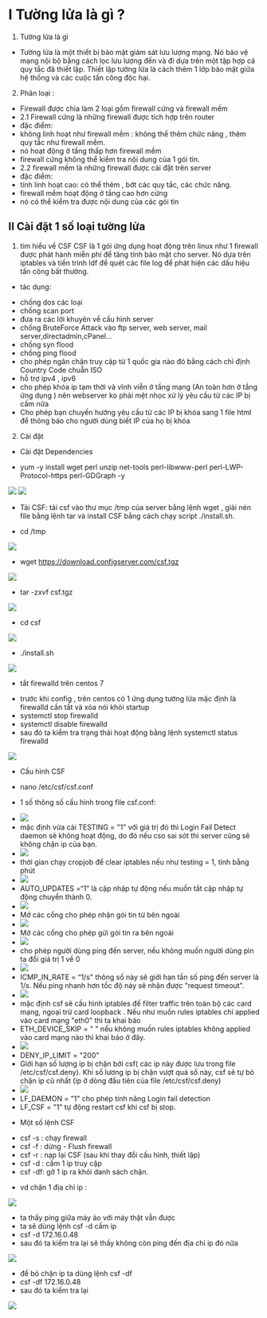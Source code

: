 # I Tường lửa là gì ?
1. Tường lửa là gì 
- Tường lửa là  một thiết bị bảo mật giám sát lưu lượng mạng. Nó bảo vệ mạng nội bộ bằng cách lọc lưu lượng đến  và đi dựa trên một tập hợp cá quy tắc đã thiết lập. Thiết lập tường lửa là cách thêm 1 lớp bảo mật giữa hệ thống và các cuộc tấn công độc hại.
2. Phân loại :
- Firewall được chia làm 2 loại gồm firewall cứng và firewall mềm
- 2.1 Firewall cứng là những firewall được tích hợp trên router
- đặc điểm:
- không linh hoạt như firewall mềm : không thể thêm chức năng , thêm quy tắc như firewall mềm.
- nó hoạt động ở tầng thấp hơn firewall mềm
- firewall cứng không thể kiểm tra nội dung của 1 gói tin.
- 2.2 firewall mềm là những firewall được cài đặt trên server
- đặc điểm:
- tính linh hoạt cao: có thể thêm , bớt các quy tắc, các chức năng.
- firewall mềm hoạt động ở tầng cao hơn cứng
- nó có thể kiểm tra được nội dung của các gói tin

## II Cài đặt 1 số loại tường lửa
 1. tìm hiểu về CSF
CSF là 1 gói ứng dụng hoạt động trên linux như 1 firewall được phát hành miễn phí để tăng tính bảo mật cho server. Nó dựa trên iptables và tiến trình ldf đề quét các file log để phát hiện các dấu hiệu tấn công bất thường.
- tác dụng:
 + chống dos các loại
 + chống scan port
 + đưa ra các lời khuyên về cấu hình server 
 + chống BruteForce Attack vào ftp server, web server, mail server,directadmin,cPanel…
 + chống syn flood
 + chống ping flood
 + cho phép ngăn chặn truy cập từ 1 quốc gia nào đó bằng cách chỉ định Country Code chuẫn ISO
 + hỗ trợ ipv4 , ipv6
 + cho phép khóa ip tạm thời và vĩnh viễn ở tầng mạng (An toàn hơn ở tầng ứng dụng ) nên webserver ko phải mệt nhọc xử lý yêu cầu từ các IP bị cấm nữa
 + Cho phép bạn chuyến hướng yêu cầu từ các IP bị khóa sang 1 file html để thông báo cho người dùng biết IP của họ bị khóa
 
 2. Cài đặt
 - Cài đặt Dependencies
  + yum -y install wget perl unzip net-tools perl-libwww-perl perl-LWP-Protocol-https perl-GDGraph -y

 <img src="img/5.PNG">
 <img src="img/6.PNG">



- Tải CSF: tải csf vào thư mục /tmp của server bằng lệnh wget , giải nén file bằng lệnh tar và  install CSF bằng cách chạy script ./install.sh.
+ cd /tmp

 <img src="img/7.PNG">

+ wget https://download.configserver.com/csf.tgz

 <img src="img/8.PNG">

+ tar -zxvf csf.tgz

 <img src="img/9.PNG">

+ cd csf

 <img src="img/10.PNG">

+ ./install.sh

 <img src="img/11.PNG">


- tắt firewalld trên centos 7
+ trước khi config , trên centos có 1 ứng dụng tường lửa mặc định là firewalld cần tắt và xóa nói khỏi startup 
+ systemctl stop firewalld
+ systemctl disable firewalld
+ sau đó ta kiểm tra trạng thái hoạt động bằng lệnh systemctl status firewalld

 <img src="img/12.PNG">

- Cấu hình CSF
+ nano /etc/csf/csf.conf
- 1 số thông số cấu hình trong file csf.conf:
+ <img src="img/15.png">
+ mặc định vừa cài TESTING = "1" với giá trị đó thì Login Fail Detect daemon sẽ không hoạt động, do đó nếu cso sai sót thì server cũng sẽ không chặn ip của bạn.
+ <img src="img/16.png">
+ thời gian chạy cropjob để clear iptables nếu như testing = 1, tính bằng phút
 + <img src="img/19.png">
 + AUTO_UPDATES =“1” là cập nhập tự động nếu muốn tắt cập nhập tự động chuyển thành 0.
+ <img src="img/20.png">
+ Mở các cổng cho phép nhận gói tin từ bên ngoài
+ <img src="img/21.png">
+ Mở các cổng cho phép gửi gói tin ra bên ngoài
+ <img src="img/22.png">
+ cho phép người dùng ping đến server, nếu không muốn người dùng pìn ta đổi giá trị 1 về 0
+ <img src="img/23.png">
+ ICMP_IN_RATE = “1/s" thông số này sẽ giới hạn tần số ping đến server là 1/s. Nếu ping nhanh hơn tốc độ này sẽ nhận được "request timeout".
+ <img src="img/24.png">
+ mặc định csf sẽ cấu hình iptables để filter traffic trên toàn bộ các card mạng, ngoại trừ card loopback . Nếu như muốn rules iptables chỉ applied vào card mạng "eth0" thì ta khai báo
+ ETH_DEVICE_SKIP = " "  nếu không muốn rules iptables không applied vào card mạng nào thì khai báo ở đây.
+ <img src="img/25.png">
+ DENY_IP_LIMIT = "200"
+ Giới hạn số lượng ip bị chặn bởi csf( các ip này được lưu trong file /etc/csf/csf.deny). Khi số lương ip bị chặn vượt quá số này, csf sẽ tự bỏ chặn ip cũ nhất (ip ở dòng đầu tiên của file /etc/csf/csf.deny)
+ <img src="img/26.png">
+ LF_DAEMON = "1" cho phép tính năng Login fail detection
+ LF_CSF = "1" tự động restart csf khi csf bị stop.


- Một số lệnh CSF
 + csf -s : chạy firewall
 + csf -f : dừng - Flush firewall
 + csf -r : nạp lại CSF (sau khi thay đổi cấu hình, thiết lập)
 + csf -d : cấm 1 ip truy cập
 + csf -df: gỡ 1 ip ra khỏi danh sách chặn.
 - vd chặn 1 địa chỉ ip : 
<img src="img/2.PNG">

+ ta thấy ping giữa máy ảo với máy thật vẫn được
+ ta sẽ dùng lệnh csf -d cấm ip 
+ csf -d 172.16.0.48 
+ sau đó ta kiểm tra lại sẽ thấy không còn ping đến địa chỉ ip đó nữa
<img src="img/3.PNG">

+ để bỏ chặn ip ta dùng lệnh csf -df
+ csf -df 172.16.0.48
+ sau đó ta kiểm tra lại
<img src="img/4.PNG">










  
